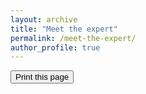 ```yaml
---
layout: archive
title: "Meet the expert"
permalink: /meet-the-expert/
author_profile: true
---
```


<div class="text-right">
<input type="button" value="Print this page" onClick="window.print()">
</div>
